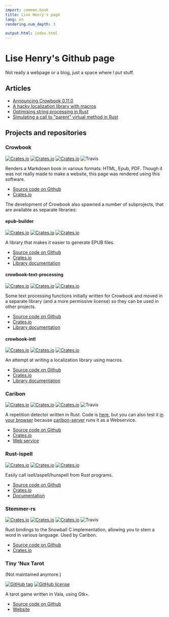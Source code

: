 ```yaml
---
import: common.book
title: Lise Henry's page
lang: en
rendering.num_depth: 3

output.html: index.html
---
```


Lise Henry's Github page
=============================

Not really a webpage or a blog, just a space where I put stuff.

Articles
--------
* [Announcing Crowbook 0.11.0](http://lise-henry.github.io/articles/0.11.0.html)
* [A hacky localization library with macros](http://lise-henry.github.io/articles/localization.html)
* [Optimising string processing in Rust](http://lise-henry.github.io/articles/optimising_strings.html)
* [Simulating a call to "parent" virtual method in Rust](http://lise-henry.github.io/articles/rust_inheritance.html)

Projects and repositories
-------------------------

### Crowbook ###

[![Crates.io](https://img.shields.io/crates/v/crowbook.svg)](https://crates.io/crates/crowbook)
[![Crates.io](https://img.shields.io/crates/d/crowbook.svg)](https://crates.io/crates/crowbook)
[![Crates.io](https://img.shields.io/crates/l/crowbook.svg)](https://crates.io/crates/crowbook)
![Travis](https://img.shields.io/travis/lise-henry/crowbook.svg)

Renders a Markdown book in various formats: HTML, Epub, PDF. Though
it was not really made to make a website, this page was rendered using
this software.

* [Source code on Github](https://github.com/lise-henry/crowbook)
* [Crates.io](https://crates.io/crates/crowbook)

The development of Crowbook also spawned a number of subprojects, that are available as separate libraries:

#### epub-builder

[![Crates.io](https://img.shields.io/crates/v/epub-builder.svg)](https://crates.io/crates/epub-builder)
[![Crates.io](https://img.shields.io/crates/d/epub-builder.svg)](https://crates.io/crates/epub-builder)
[![Crates.io](https://img.shields.io/crates/l/epub-builder.svg)](https://crates.io/crates/epub-builder)

A library that makes it easier to generate EPUB files.

* [Source code on Github](https://github.com/lise-henry/epub-builder)
* [Crates.io](https://crates.io/crates/epub-builder)
* [Library documentation](https://docs.rs/epub-builder/)

#### crowbook-text-processing

[![Crates.io](https://img.shields.io/crates/v/crowbook-text-processing.svg)](https://crates.io/crates/crowbook-text-processing)
[![Crates.io](https://img.shields.io/crates/d/crowbook-text-processing.svg)](https://crates.io/crates/crowbook-text-processing)
[![Crates.io](https://img.shields.io/crates/l/crowbook-text-processing.svg)](https://crates.io/crates/crowbook-text-processing)

Some text processing functions initially written for Crowbook and
moved in a separate library (and a more permissive license) so they
can be used in other projects.

* [Source code on Github](https://github.com/lise-henry/crowbook-text-processing)
* [Crates.io](https://crates.io/crates/crowbook-text-processing)
* [Library documentation](https://docs.rs/crowbook-text-processing/)

#### crowbook-intl

[![Crates.io](https://img.shields.io/crates/v/crowbook-intl.svg)](https://crates.io/crates/crowbook-intl)
[![Crates.io](https://img.shields.io/crates/d/crowbook-intl.svg)](https://crates.io/crates/crowbook-intl)
[![Crates.io](https://img.shields.io/crates/l/crowbook-intl.svg)](https://crates.io/crates/crowbook-intl)

An attempt at writing a localization library using macros.

* [Source code on Github](https://github.com/lise-henry/crowbook-intl)
* [Crates.io](https://crates.io/crates/crowbook-intl)
* [Library documentation](https://docs.rs/crowbook-intl/)

### Caribon ###

[![Crates.io](https://img.shields.io/crates/v/caribon.svg)](https://crates.io/crates/caribon)
[![Crates.io](https://img.shields.io/crates/d/caribon.svg)](https://crates.io/crates/caribon)
[![Crates.io](https://img.shields.io/crates/l/caribon.svg)](https://crates.io/crates/caribon)
![Travis](https://img.shields.io/travis/lise-henry/caribon.svg)

A repetition detector written in Rust. Code is
[here](https://github.com/lise-henry/caribon), but you can also test
it [in your browser](http://vps184889.ovh.net/caribon/) because [caribon-server](https://github.com/lise-henry/caribon-server) runs it 
as a Webservice.

* [Source code on Github](https://github.com/lise-henry/caribon)
* [Crates.io](https://crates.io/crates/caribon)
* [Web service](http://vps184889.ovh.net/caribon/)

### Rust-ispell ###

[![Crates.io](https://img.shields.io/crates/v/ispell.svg)](https://crates.io/crates/ispell)
[![Crates.io](https://img.shields.io/crates/d/ispell.svg)](https://crates.io/crates/ispell)
[![Crates.io](https://img.shields.io/crates/l/ispell.svg)](https://crates.io/crates/ispell)

Easily call isell/aspell/hunspell from Rust programs.

* [Source code on Github](https://github.com/lise-henry/rust-ispell)
* [Crates.io](https://crates.io/crates/ispell)
* [Documentation](https://lise-henry.github.io/rust-ispell/ispell/)


### Stemmer-rs ###

[![Crates.io](https://img.shields.io/crates/v/stemmer.svg)](https://crates.io/crates/stemmer)
[![Crates.io](https://img.shields.io/crates/d/stemmer.svg)](https://crates.io/crates/stemmer)
[![Crates.io](https://img.shields.io/crates/l/stemmer.svg)](https://crates.io/crates/stemmer)
![Travis](https://img.shields.io/travis/lise-henry/stemmer-rs.svg)

Rust bindings to the Snowball C implementation, allowing you to stem a
word in various language. Used by Caribon.

* [Source code on Github](https://github.com/lise-henry/stemmer-rs)
* [Crates.io](https://crates.io/crates/stemmer)

### Tiny 'Nux Tarot ###

(Not maintained anymore.)

[![GitHub tag](https://img.shields.io/github/tag/lise-henry/tnt.svg)](https://github.com/lise-henry/tnt)
[![GitHub license](https://img.shields.io/github/license/lise-henry/tnt.svg)](https://github.com/lise-henry/tnt)


A tarot game written in Vala, using Gtk+.

* [Source code on Github](https://github.com/lise-henry/tnt)
* [Website](http://tnt.ouvaton.org/)
